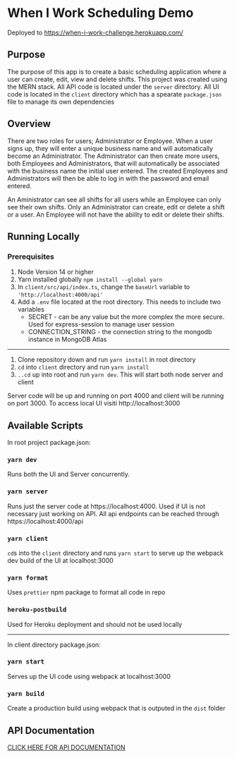 # When I Work Scheduling Demo
Deployed to https://when-i-work-challenge.herokuapp.com/

## Purpose
The purpose of this app is to create a basic scheduling application where a user can create, edit, view and delete shifts. This project was created using the MERN stack. All API code is located under the `server` directory. All UI code is located in the `client` directory which has a spearate `package.json` file to manage its own dependencies

## Overview
There are two roles for users; Administrator or Employee.
When a user signs up, they will enter a unique business name and will automatically become an Administrator. The Administrator can then create more users, both Employees and Administrators, that will automatically be associated with the business name the initial user entered. The created Employees and Administrators will then be able to log in with the password and email entered. 

An Aministrator can see all shifts for all users while an Employee can only see their own shifts. Only an Administrator can create, edit or delete a shift or a user. An Employee will not have the ability to edit or delete their shifts.

## Running Locally
### Prerequisites 
1. Node Version 14 or higher
2. Yarn installed globally `npm install --global yarn`
3. In `client/src/api/index.ts`, change the `baseUrl` variable to `'http://localhost:4000/api'`
4. Add a `.env` file located at the root directory. This needs to include two variables
    - SECRET - can be any value but the more complex the more secure. Used for express-session to manage user session
    - CONNECTION_STRING - the connection string to the mongodb instance in MongoDB Atlas
---
1. Clone repository down and run `yarn install` in root directory
2. `cd` into `client` directory and run `yarn install`
3. `..cd` up into root and run `yarn dev`. This will start both node server and client

Server code will be up and running on port 4000 and client will be running on port 3000. To access local UI visiti http://localhost:3000

## Available Scripts

In root project package.json:

### `yarn dev`
Runs both the UI and Server concurrently. 

### `yarn server`

Runs just the server code at https://localhost:4000. Used if UI is not necessary just working on API. All api endpoints can be reached through https://localhost:4000/api

### `yarn client`

`cd`s into the `client` directory and runs `yarn start` to serve up the webpack dev build of the UI at localhost:3000

### `yarn format`

Uses `prettier` npm package to format all code in repo

### `heroku-postbuild`

Used for Heroku deployment and should not be used locally

---
In client directory package.json:

### `yarn start` 

Serves up the UI code using webpack at localhost:3000

### `yarn build`

Create a production build using webpack that is outputed in the `dist` folder

## API Documentation
[CLICK HERE FOR API DOCUMENTATION](./server/README.md)